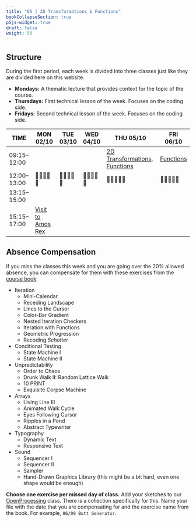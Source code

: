 ```yaml
---
title: "05 | 2D Transformations & Functions"
bookCollapseSection: true
p5js-widget: true
draft: false
weight: 50
---
```


## Structure

During the first period, each week is divided into three classes just like they are divided here on this website.

- **Mondays:** A thematic lecture that provides context for the topic of the course.
- **Thursdays:** First technical lesson of the week. Focuses on the coding side.
- **Fridays:** Second technical lesson of the week. Focuses on the coding side.

<div class="calendar">

| TIME | MON 02/10 | TUE 03/10 | WED 04/10 | THU 05/10 | FRI 06/10 |
| --- | --- | --- | --- | --- | --- |
| 09:15–12:00 |  |  |  | [2D Transformations, Functions](./lesson-01) | [Functions](./lesson-02) |
| 12:00–13:00| 🥗🍜🍱🍝🍕 | 🥗🍜🍱🍝🍕 | 🥗🍜🍱🍝🍕 | 🥗🍜🍱🍝🍕 | 🥗🍜🍱🍝🍕 |
| 13:15–15:00 |  |  |  |  |  |
| 15:15–17:00 | [Visit to Amos Rex](./lecture) |  |  |  |  |

</div> 

## Absence Compensation

If you miss the classes this week and you are going over the 20% allowed absence, you can compensate for them with these exercises from the [course book](https://primo.aalto.fi/permalink/358AALTO_INST/ha1cg5/alma999439982606526):

- Iteration
  - Mini-Calendar
  - Receding Landscape
  - Lines to the Cursor
  - Color-Bar Gradient
  - Nested Iteration Checkers
  - Iteration with Functions
  - Geometric Progression
  - Recoding *Schotter*
- Conditional Testing
  - State Machine I
  - State Machine II
- Unpredictability
  - Order to Chaos
  - Drunk Walk II: Random Lattice Walk
  - 10 PRINT
  - Exquisite Corpse Machine
- Arrays
  - Living Line III
  - Animated Walk Cycle
  - Eyes Following Cursor
  - Ripples in a Pond
  - Abstract Typewriter
- Typography
  - Dynamic Text
  - Responsive Text
- Sound
  - Sequencer I
  - Sequencer II
  - Sampler
  - Hand-Drawn Graphics Library (this might be a bit hard, even one shape would be enough)

**Choose one exercise per missed day of class.** Add your sketches to our [OpenProcessing](https://openprocessing.org/class/86575) class. There is a collection specifically for this. Name your file with the date that you are compensating for and the exercise name from the book. For example, `06/09 Butt Generator`.